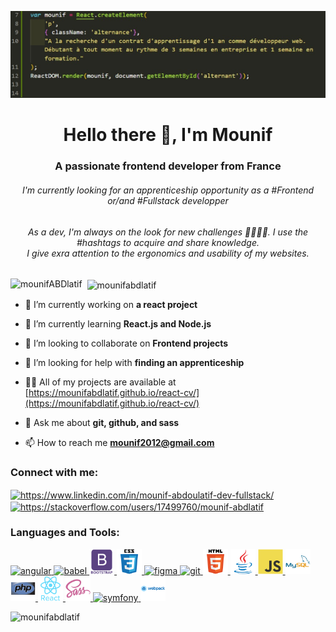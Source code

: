 ![Cover](https://github.com/mounifABDlatif/mounifABDlatif/blob/main/img/baniere_linkedin.jpg)

<h1 align="center">Hello there 👋, I'm Mounif</h1>
<h3 align="center">A passionate frontend developer from France</h3>
<h6 align="center">I'm currently looking for an apprenticeship opportunity as a #Frontend or/and #Fullstack developper</h6>

<h6 align="center">As a dev, I'm always on the look for new challenges 🐱‍🏍🐱‍💻. I use the #hashtags to acquire and share knowledge. <br>
I give exra attention to the ergonomics and usability of my websites.</h6>

<p>&nbsp;<img align="left" src="https://github-readme-stats.vercel.app/api?username=mounifabdlatif&show_icons=true&locale=en" alt="mounifABDlatif" /> <img align="center" src="https://github-readme-streak-stats.herokuapp.com/?user=mounifabdlatif&" alt="mounifabdlatif" /></p>


- 🔭 I’m currently working on **a react project**

- 🌱 I’m currently learning **React.js and Node.js**

- 👯 I’m looking to collaborate on **Frontend projects**

- 🤝 I’m looking for help with **finding an apprenticeship**

- 👨‍💻 All of my projects are available at [https://mounifabdlatif.github.io/react-cv/](https://mounifabdlatif.github.io/react-cv/)

- 💬 Ask me about **git, github, and sass**

- 📫 How to reach me **mounif2012@gmail.com**

<h3 align="left">Connect with me:</h3>
<p align="left">
<a href="https://linkedin.com/in/https://www.linkedin.com/in/mounif-abdoulatif-dev-fullstack/" target="blank"><img align="center" src="https://raw.githubusercontent.com/rahuldkjain/github-profile-readme-generator/master/src/images/icons/Social/linked-in-alt.svg" alt="https://www.linkedin.com/in/mounif-abdoulatif-dev-fullstack/" height="30" width="40" /></a>
<a href="https://stackoverflow.com/users/https://stackoverflow.com/users/17499760/mounif-abdlatif" target="blank"><img align="center" src="https://raw.githubusercontent.com/rahuldkjain/github-profile-readme-generator/master/src/images/icons/Social/stack-overflow.svg" alt="https://stackoverflow.com/users/17499760/mounif-abdlatif" height="30" width="40" /></a>
</p>

<h3 align="left">Languages and Tools:</h3>
<p align="left"> <a href="https://angular.io" target="_blank" rel="noreferrer"> <img src="https://angular.io/assets/images/logos/angular/angular.svg" alt="angular" width="40" height="40"/> </a> <a href="https://babeljs.io/" target="_blank" rel="noreferrer"> <img src="https://www.vectorlogo.zone/logos/babeljs/babeljs-icon.svg" alt="babel" width="40" height="40"/> </a> <a href="https://getbootstrap.com" target="_blank" rel="noreferrer"> <img src="https://raw.githubusercontent.com/devicons/devicon/master/icons/bootstrap/bootstrap-plain-wordmark.svg" alt="bootstrap" width="40" height="40"/> </a> <a href="https://www.w3schools.com/css/" target="_blank" rel="noreferrer"> <img src="https://raw.githubusercontent.com/devicons/devicon/master/icons/css3/css3-original-wordmark.svg" alt="css3" width="40" height="40"/> </a> <a href="https://www.figma.com/" target="_blank" rel="noreferrer"> <img src="https://www.vectorlogo.zone/logos/figma/figma-icon.svg" alt="figma" width="40" height="40"/> </a> <a href="https://git-scm.com/" target="_blank" rel="noreferrer"> <img src="https://www.vectorlogo.zone/logos/git-scm/git-scm-icon.svg" alt="git" width="40" height="40"/> </a> <a href="https://www.w3.org/html/" target="_blank" rel="noreferrer"> <img src="https://raw.githubusercontent.com/devicons/devicon/master/icons/html5/html5-original-wordmark.svg" alt="html5" width="40" height="40"/> </a> <a href="https://www.java.com" target="_blank" rel="noreferrer"> <img src="https://raw.githubusercontent.com/devicons/devicon/master/icons/java/java-original.svg" alt="java" width="40" height="40"/> </a> <a href="https://developer.mozilla.org/en-US/docs/Web/JavaScript" target="_blank" rel="noreferrer"> <img src="https://raw.githubusercontent.com/devicons/devicon/master/icons/javascript/javascript-original.svg" alt="javascript" width="40" height="40"/> </a> <a href="https://www.mysql.com/" target="_blank" rel="noreferrer"> <img src="https://raw.githubusercontent.com/devicons/devicon/master/icons/mysql/mysql-original-wordmark.svg" alt="mysql" width="40" height="40"/> </a> <a href="https://www.php.net" target="_blank" rel="noreferrer"> <img src="https://raw.githubusercontent.com/devicons/devicon/master/icons/php/php-original.svg" alt="php" width="40" height="40"/> </a> <a href="https://reactjs.org/" target="_blank" rel="noreferrer"> <img src="https://raw.githubusercontent.com/devicons/devicon/master/icons/react/react-original-wordmark.svg" alt="react" width="40" height="40"/> </a> <a href="https://sass-lang.com" target="_blank" rel="noreferrer"> <img src="https://raw.githubusercontent.com/devicons/devicon/master/icons/sass/sass-original.svg" alt="sass" width="40" height="40"/> </a> <a href="https://symfony.com" target="_blank" rel="noreferrer"> <img src="https://symfony.com/logos/symfony_black_03.svg" alt="symfony" width="40" height="40"/> </a> <a href="https://webpack.js.org" target="_blank" rel="noreferrer"> <img src="https://raw.githubusercontent.com/devicons/devicon/d00d0969292a6569d45b06d3f350f463a0107b0d/icons/webpack/webpack-original-wordmark.svg" alt="webpack" width="40" height="40"/> </a> </p>

<p><img align="left" src="https://github-readme-stats.vercel.app/api/top-langs?username=mounifabdlatif&show_icons=true&locale=en&layout=compact" alt="mounifabdlatif" /></p>
